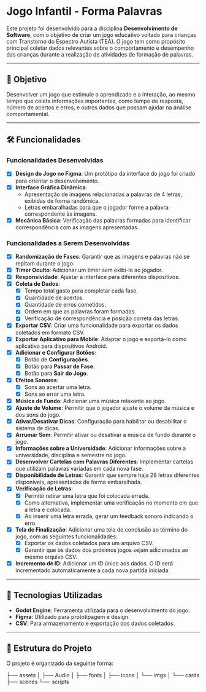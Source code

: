 # Jogo Infantil - Forma Palavras

Este projeto foi desenvolvido para a disciplina **Desenvolvimento de Software**, com o objetivo de criar um jogo educativo voltado para crianças com Transtorno do Espectro Autista (TEA). O jogo tem como propósito principal coletar dados relevantes sobre o comportamento e desempenho das crianças durante a realização de atividades de formação de palavras.

---

## 🎯 Objetivo

Desenvolver um jogo que estimule o aprendizado e a interação, ao mesmo tempo que coleta informações importantes, como tempo de resposta, número de acertos e erros, e outros dados que possam ajudar na análise comportamental.

---

## 🛠️ Funcionalidades

### Funcionalidades Desenvolvidas
- [x] **Design do Jogo no Figma**: Um protótipo da interface do jogo foi criado para orientar o desenvolvimento.
- [x] **Interface Gráfica Dinâmica**: 
  - Apresentação de imagens relacionadas a palavras de 4 letras, exibidas de forma randômica.
  - Letras embaralhadas para que o jogador forme a palavra correspondente às imagens.
- [x] **Mecânica Básica**: Verificação das palavras formadas para identificar correspondência com as imagens apresentadas.

### Funcionalidades a Serem Desenvolvidas
- [x] **Randomização de Fases**: Garantir que as imagens e palavras não se repitam durante o jogo.
- [x] **Timer Oculto**: Adicionar um timer sem exibi-lo ao jogador.
- [x] **Responsividade**: Ajustar a interface para diferentes dispositivos.
- [x] **Coleta de Dados**:
  - [x] Tempo total gasto para completar cada fase.
  - [x] Quantidade de acertos.
  - [x] Quantidade de erros cometidos.
  - [x] Ordem em que as palavras foram formadas.
  - [x] Verificação de correspondência e posição correta das letras.
- [x] **Exportar CSV**: Criar uma funcionalidade para exportar os dados coletados em formato CSV.
- [X] **Exportar Aplicativo para Mobile**: Adaptar o jogo e exportá-lo como aplicativo para dispositivos Android.
- [x] **Adicionar e Configurar Botões**:
  - [x] Botão de **Configurações**.
  - [x] Botão para **Passar de Fase**.
  - [x] Botão para **Sair do Jogo**.
- [x] **Efeitos Sonoros**:
  - [x] Sons ao acertar uma letra.
  - [x] Sons ao errar uma letra.
- [x] **Música de Fundo**: Adicionar uma música relaxante ao jogo.
- [X] **Ajuste de Volume**: Permitir que o jogador ajuste o volume da música e dos sons do jogo.
- [x] **Ativar/Desativar Dicas**: Configuração para habilitar ou desabilitar o sistema de dicas.
- [x] **Arrumar Som**: Permitir ativar ou desativar a música de fundo durante o jogo.  
- [x] **Informações sobre a Universidade**: Adicionar informações sobre a universidade, disciplina e semestre no jogo.  
- [x] **Desenvolver Cartelas com Palavras Diferentes**: Implementar cartelas que utilizam palavras variadas em cada nova fase.  
- [x] **Disponibilidade de Letras**: Garantir que sempre haja 28 letras diferentes disponíveis, apresentadas de forma embaralhada.  
- [x] **Verificação de Letras**:  
  - [x] Permitir retirar uma letra que foi colocada errada.  
  - [x] Como alternativa, implementar uma verificação no momento em que a letra é colocada.  
  - [x] Ao inserir uma letra errada, gerar um feedback sonoro indicando o erro.  
- [x] **Tela de Finalização**: Adicionar uma tela de conclusão ao término do jogo, com as seguintes funcionalidades:  
  - [x] Exportar os dados coletados para um arquivo CSV.  
  - [x] Garantir que os dados dos próximos jogos sejam adicionados ao mesmo arquivo CSV.  
- [x] **Incremento de ID**: Adicionar um ID único aos dados. O ID será incrementado automaticamente a cada nova partida iniciada.

---

## 🚀 Tecnologias Utilizadas

- **Godot Engine**: Ferramenta utilizada para o desenvolvimento do jogo.
- **Figma**: Utilizado para prototipagem e design.
- **CSV**: Para armazenamento e exportação dos dados coletados.

---

## 📌 Estrutura do Projeto

O projeto é organizado da seguinte forma:

├── assets
│   ├── Audio
│   ├── fonts
│   ├── icons
│   └── imgs
│       └── cards
├── scenes
└── scripts
